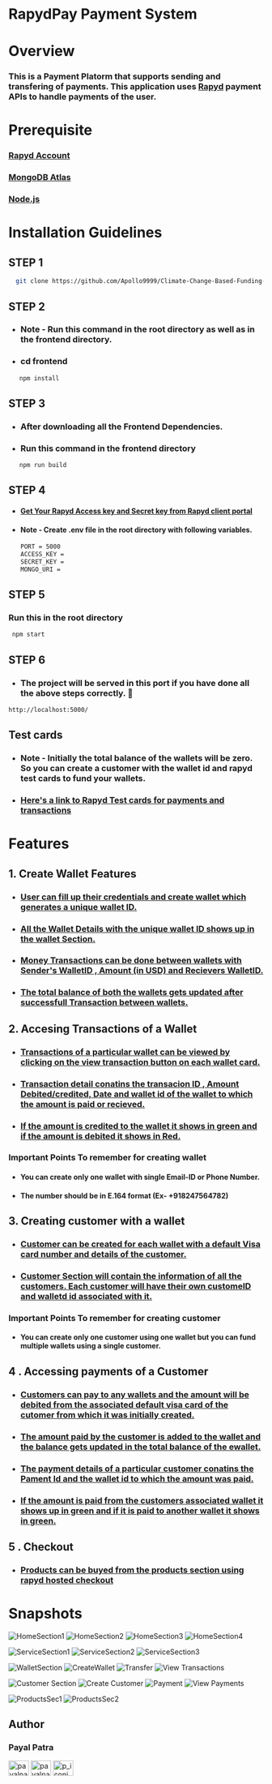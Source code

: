 # RapydPay Payment System

# Overview

### This is a Payment Platorm that supports sending and transfering of payments. This application uses [Rapyd](https://www.rapyd.net/) payment APIs to handle payments of the user.

# Prerequisite

### [Rapyd Account](https://www.rapyd.net/)

### [MongoDB Atlas](https://www.mongodb.com/cloud/atlas/register)

### [Node.js](https://nodejs.org/en/download/)

# Installation Guidelines

## STEP 1

```sh
  git clone https://github.com/Apollo9999/Climate-Change-Based-Funding-Blocks-Application.git
```

## STEP 2

- ### Note - Run this command in the root directory as well as in the frontend directory.
- ### cd frontend

```sh
   npm install
```

## STEP 3

- ### After downloading all the Frontend Dependencies.
- ### Run this command in the frontend directory

```sh
   npm run build
```

## STEP 4

- #### [Get Your Rapyd Access key and Secret key from Rapyd client portal](https://dashboard.rapyd.net/developers)
- #### Note - Create .env file in the root directory with following variables.

  ```sh
  PORT = 5000
  ACCESS_KEY =
  SECRET_KEY =
  MONGO_URI =
  ```

## STEP 5

### Run this in the root directory

```sh
 npm start
```

## STEP 6

- ### The project will be served in this port if you have done all the above steps correctly. 🥇

```sh
http://localhost:5000/
```

## Test cards

- ### Note - Initially the total balance of the wallets will be zero. So you can create a customer with the wallet id and rapyd test cards to fund your wallets.
- ### [Here's a link to Rapyd Test cards for payments and transactions](https://docs.rapyd.net/build-with-rapyd/reference/testing-for-payments-api)

# Features

## 1. Create Wallet Features

- ### [User can fill up their credentials and create wallet which generates a unique wallet ID.](https://user-images.githubusercontent.com/67522406/123187564-0baead00-d4b8-11eb-94c8-9d4cce6f294b.png)

- ### [All the Wallet Details with the unique wallet ID shows up in the wallet Section.](https://user-images.githubusercontent.com/67522406/123187556-07828f80-d4b8-11eb-88e4-0dc331efa43d.png)

- ### [Money Transactions can be done between wallets with Sender's WalletID , Amount (in USD) and Recievers WalletID.](https://user-images.githubusercontent.com/67522406/123187599-19fcc900-d4b8-11eb-92fb-61e066a6fe71.png)

- ### [The total balance of both the wallets gets updated after successfull Transaction between wallets.](https://user-images.githubusercontent.com/67522406/123187556-07828f80-d4b8-11eb-88e4-0dc331efa43d.png)

## 2. Accesing Transactions of a Wallet

- ### [Transactions of a particular wallet can be viewed by clicking on the view transaction button on each wallet card.](https://user-images.githubusercontent.com/67522406/123187610-1ec17d00-d4b8-11eb-8025-baf86c48bbcc.png)
- ### [Transaction detail conatins the transacion ID , Amount Debited/credited, Date and wallet id of the wallet to which the amount is paid or recieved.](https://user-images.githubusercontent.com/67522406/123187610-1ec17d00-d4b8-11eb-8025-baf86c48bbcc.png)

- ### [If the amount is credited to the wallet it shows in green and if the amount is debited it shows in Red.](https://user-images.githubusercontent.com/67522406/123187610-1ec17d00-d4b8-11eb-8025-baf86c48bbcc.png)

### Important Points To remember for creating wallet

- #### You can create only one wallet with single Email-ID or Phone Number.
- #### The number should be in E.164 format (Ex- +918247564782)

## 3. Creating customer with a wallet

- ### [Customer can be created for each wallet with a default Visa card number and details of the customer.](https://user-images.githubusercontent.com/67522406/123187664-3436a700-d4b8-11eb-83cb-3d575d62820e.png)

- ### [Customer Section will contain the information of all the customers. Each customer will have their own customeID and walletd id associated with it.](https://user-images.githubusercontent.com/67522406/123187650-30a32000-d4b8-11eb-93ce-9e3c937dac53.png)

### Important Points To remember for creating customer

- #### You can create only one customer using one wallet but you can fund multiple wallets using a single customer.

## 4 . Accessing payments of a Customer

- ### [Customers can pay to any wallets and the amount will be debited from the associated default visa card of the cutomer from which it was initially created. ](https://user-images.githubusercontent.com/67522406/123187670-3862c480-d4b8-11eb-80fe-1e4d5f0ac115.png)

- ### [The amount paid by the customer is added to the wallet and the balance gets updated in the total balance of the ewallet.](https://user-images.githubusercontent.com/67522406/123187556-07828f80-d4b8-11eb-88e4-0dc331efa43d.png)

- ### [The payment details of a particular customer conatins the Pament Id and the wallet id to which the amount was paid.](https://user-images.githubusercontent.com/67522406/123187677-3b5db500-d4b8-11eb-9dfd-cfe4483c31b5.png)

- ### [If the amount is paid from the customers associated wallet it shows up in green and if it is paid to another wallet it shows in green.](https://user-images.githubusercontent.com/67522406/123187677-3b5db500-d4b8-11eb-9dfd-cfe4483c31b5.png)

## 5 . Checkout

- ### [Products can be buyed from the products section using rapyd hosted checkout ](https://user-images.githubusercontent.com/67522406/123187785-6ba55380-d4b8-11eb-809c-41c8ebb9de12.png)

# Snapshots

![HomeSection1](https://user-images.githubusercontent.com/67522406/123187507-ec178480-d4b7-11eb-8db1-528deced35df.png)
![HomeSection2](https://user-images.githubusercontent.com/67522406/123187511-ef127500-d4b7-11eb-951c-c880c55e3286.png)
![HomeSection3](https://user-images.githubusercontent.com/67522406/123187517-f33e9280-d4b7-11eb-9b40-3c134c3fb1ed.png)
![HomeSection4](https://user-images.githubusercontent.com/67522406/123187525-f6398300-d4b7-11eb-97b7-97b85914d275.png)


![ServiceSection1](https://user-images.githubusercontent.com/67522406/123187724-4e708500-d4b8-11eb-829f-077d5394ddea.png)
![ServiceSection2](https://user-images.githubusercontent.com/67522406/123187737-53353900-d4b8-11eb-86ad-76a842ae9069.png)
![ServiceSection3](https://user-images.githubusercontent.com/67522406/123187742-56302980-d4b8-11eb-8ca6-5071d0249768.png)


![WalletSection](https://user-images.githubusercontent.com/67522406/123187556-07828f80-d4b8-11eb-88e4-0dc331efa43d.png)
![CreateWallet](https://user-images.githubusercontent.com/67522406/123187564-0baead00-d4b8-11eb-94c8-9d4cce6f294b.png)
![Transfer](https://user-images.githubusercontent.com/67522406/123187599-19fcc900-d4b8-11eb-92fb-61e066a6fe71.png)
![View Transactions](https://user-images.githubusercontent.com/67522406/123187610-1ec17d00-d4b8-11eb-8025-baf86c48bbcc.png)

![Customer Section](https://user-images.githubusercontent.com/67522406/123187650-30a32000-d4b8-11eb-93ce-9e3c937dac53.png)
![Create Customer](https://user-images.githubusercontent.com/67522406/123187664-3436a700-d4b8-11eb-83cb-3d575d62820e.png)
![Payment](https://user-images.githubusercontent.com/67522406/123187670-3862c480-d4b8-11eb-80fe-1e4d5f0ac115.png)
![View Payments](https://user-images.githubusercontent.com/67522406/123187677-3b5db500-d4b8-11eb-9dfd-cfe4483c31b5.png)


![ProductsSec1](https://user-images.githubusercontent.com/67522406/123187767-6516dc00-d4b8-11eb-8fc7-a8d7d6efedb2.png)
![ProductsSec2](https://user-images.githubusercontent.com/67522406/123187785-6ba55380-d4b8-11eb-809c-41c8ebb9de12.png)



## Author

### Payal Patra

<a href="https://linkedin.com/in/payalpatra105" target="blank"><img align="center" src="https://cdn.jsdelivr.net/npm/simple-icons@3.0.1/icons/linkedin.svg" alt="payalpatra105" height="30" width="40" /></a>
<a href="https://github.com/payalpatra" target="blank"><img align="center" src="https://www.svgrepo.com/show/68072/github-logo-face.svg" alt="payalpatra105" height="30" width="40" /></a>
<a href="https://instagram.com/p_iconic_" target="blank"><img align="center" src="https://cdn.jsdelivr.net/npm/simple-icons@3.0.1/icons/instagram.svg" alt="p_iconic_" height="30" width="40" /></a>
